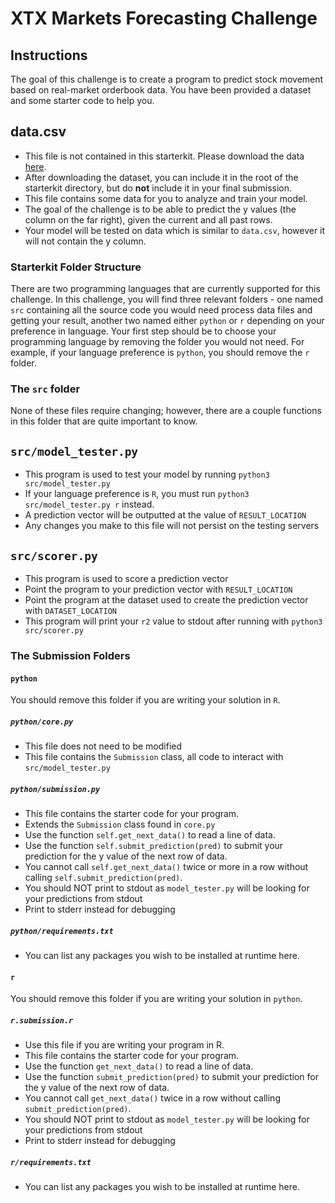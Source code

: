 # XTX Markets Forecasting Challenge

## Instructions

The goal of this challenge is to create a program to predict stock movement based on real-market orderbook data. You have been provided a dataset and some starter code to help you.

## data.csv
* This file is not contained in this starterkit. Please download the data [here](https://www.google.com/search?rlz=1C5CHFA_enUS835US836&ei=FcHiXPuEOsTO5gLG-ayYBw&q=insert+file+download+link+here&oq=insert+file+download+link+here&gs_l=psy-ab.3...4342.5057..5172...0.0..0.130.481.3j2......0....1..gws-wiz.......0i71j35i39.wmmOJos0Zbs).
* After downloading the dataset, you can include it in the root of the starterkit directory, but do **not** include it in your final submission.
* This file contains some data for you to analyze and train your model. 
* The goal of the challenge is to be able to predict the y values (the column on the far right), given the current and all past rows. 
* Your model will be tested on data which is similar to `data.csv`, however it will not contain the y column.

### Starterkit Folder Structure

There are two programming languages that are currently supported for this challenge. In this challenge, you will find three relevant folders - one named `src` containing all the source code
you would need process data files and getting your result, another two named either `python` or `r` depending on your preference in language. Your first step should be to choose your
programming language by removing the folder you would not need. For example, if your language preference is `python`, you should remove the `r` folder.

### The `src` folder

None of these files require changing; however, there are a couple functions in this folder that are quite important to know.

## `src/model_tester.py`
* This program is used to test your model by running `python3 src/model_tester.py`
* If your language preference is `R`, you must run `python3 src/model_tester.py r` instead.
* A prediction vector will be outputted at the value of `RESULT_LOCATION`
* Any changes you make to this file will not persist on the testing servers

## `src/scorer.py`
* This program is used to score a prediction vector
* Point the program to your prediction vector with `RESULT_LOCATION`
* Point the program at the dataset used to create the prediction vector with `DATASET_LOCATION`
* This program will print your `r2` value to stdout after running with `python3 src/scorer.py` 

### The Submission Folders

#### `python`

You should remove this folder if you are writing your solution in `R`.

##### `python/core.py`
* This file does not need to be modified
* This file contains the `Submission` class, all code to interact with `src/model_tester.py`

##### `python/submission.py`
* This file contains the starter code for your program.
* Extends the `Submission` class found in `core.py`
* Use the function `self.get_next_data()` to read a line of data.
* Use the function `self.submit_prediction(pred)` to submit your prediction for the y value of the next row of data.
* You cannot call `self.get_next_data()` twice or more in a row without calling `self.submit_prediction(pred)`.
* You should NOT print to stdout as `model_tester.py` will be looking for your predictions from stdout
* Print to stderr instead for debugging

##### `python/requirements.txt`
* You can list any packages you wish to be installed at runtime here.

#### `r`

You should remove this folder if you are writing your solution in `python`.

##### `r.submission.r`
* Use this file if you are writing your program in R.
* This file contains the starter code for your program.
* Use the function `get_next_data()` to read a line of data.
* Use the function `submit_prediction(pred)` to submit your prediction for the y value of the next row of data.
* You cannot call `get_next_data()` twice in a row without calling `submit_prediction(pred)`.
* You should NOT print to stdout as `model_tester.py` will be looking for your predictions from stdout
* Print to stderr instead for debugging

##### `r/requirements.txt`
* You can list any packages you wish to be installed at runtime here.
